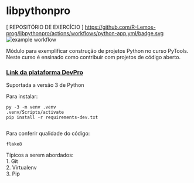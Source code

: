 # libpythonpro

[ REPOSITÓRIO DE EXERCÍCIO ]
https://github.com/R-Lemos-prog/libpythonpro/actions/workflows/python-app.yml/badge.svg
![example workflow](https://github.com/R-Lemos-prog/docs/actions/workflows/python-app.yml/badge.svg)


Módulo para exemplificar construção de projetos Python no curso PyTools. 
Neste curso é ensinado como contribuir com projetos de código aberto.

### [Link da plataforma DevPro](Loginhttps://www.dev.pro.br) 

Suportada a versão 3 de Python

Para instalar: 
````commandline
py -3 -m venv .venv    
.venv/Scripts/activate
pip install -r requirements-dev.txt
   
````

Para conferir qualidade do código:
````commandline
flake8
````

Típicos a serem abordados:  
    1. Git  
    2. Virtualenv  
    3. Pip



